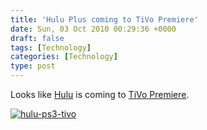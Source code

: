 ```yaml
---
title: 'Hulu Plus coming to TiVo Premiere'
date: Sun, 03 Oct 2010 00:29:36 +0000
draft: false
tags: [Technology]
categories: [Technology]
type: post
---
```


Looks like [Hulu](http://www.hulu.com/plus#devices) is coming to [TiVo Premiere](https://www3.tivo.com/store/premiere.do).

[![](http://zeusville.files.wordpress.com/2010/10/hulu-ps3-tivo.png "hulu-ps3-tivo")](http://zeusville.files.wordpress.com/2010/10/hulu-ps3-tivo.png)